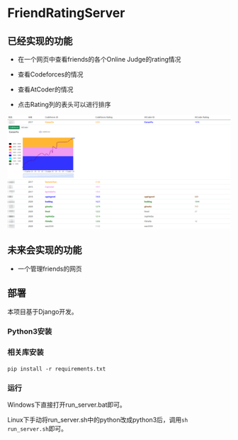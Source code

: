 # FriendRatingServer

## 已经实现的功能

- 在一个网页中查看friends的各个Online Judge的rating情况

- 查看Codeforces的情况

- 查看AtCoder的情况

- 点击Rating列的表头可以进行排序

![](friend_rating_server/static/1.png)

## 未来会实现的功能

- 一个管理friends的网页

## 部署

本项目基于Django开发。

### Python3安装

### 相关库安装

`pip install -r requirements.txt`

### 运行

Windows下直接打开run_server.bat即可。

Linux下手动将run_server.sh中的python改成python3后，调用`sh run_server.sh`即可。
